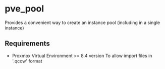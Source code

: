 # pve_pool
Provides a convenient way to create an instance pool (including in a single instance)

## Requirements

- Proxmox Virtual Environment >= 8.4 version
To allow import files in '.qcow' format
